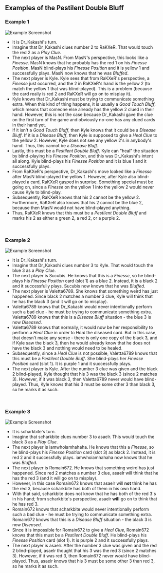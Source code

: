 ## Examples of the Pestilent Double Bluff

### Example 1

![Example Screenshot](https://raw.githubusercontent.com/Zamiell/hanabi-conventions/master/img/examples/pestilent_double_bluff.png)

* It is Dr_Kakashi's turn.
* Imagine that Dr_Kakashi clues number 2 to RaKXeR. That would touch the red 2 as a *Play Clue*.
* The next player is MasN. From MasN's perspective, this looks like a *Finesse*. MasN knows that he probably has the red 1 on his *Finesse Position*. MasN blind-plays his *Finesse Position* and it is yellow 1 and successfully plays. MasN now knows that he was *Bluffed*.
* The next player is Kyle. Kyle sees that from RaKXeR's perspective, a *Finesse* just occurred, and the 2 in RaKXeR's hand is the yellow 2 (to match the yellow 1 that was blind-played). This is a problem (because the card really is red 2 and RaKXeR will go on to misplay it).
* Kyle knows that Dr_Kakashi must be trying to communicate something extra. When this kind of thing happens, it is usually a *Good Touch Bluff*, which means that someone else already has the yellow 2 clued in their hand. However, this is not the case because Dr_Kakashi gave the clue on the first turn of the game and obviously no-one has any clued cards in their hand yet.
* If it isn't a *Good Touch Bluff*, then Kyle knows that it could be a *Disease Bluff*. If it is a *Disease Bluff*, then Kyle is supposed to give a *Heal Clue* to the yellow 2. However, Kyle does not see any yellow 2's in anybody's hand. Thus, this cannot be a *Disease Bluff*.
* Lastly, this must be a *Pestilent Double Bluff*. Kyle can "heal" the situation by blind-playing his *Finesse Position*, and this was Dr_Kakashi's intent all along. Kyle blind-plays his *Finesse Position* and it is blue 1 and it successfully plays.
* From RaKXeR's perspective, Dr_Kakashi's move looked like a *Finesse* after MasN blind-played the yellow 1. However, after Kyle also blind-played a card, RaKXeR gasped in surprise. Something special must be going on, since a *Finesse* on the yellow 1 into the yellow 2 would never cause Kyle to blind-play.
* Subsequently, RaKXeR knows that his 2 cannot be the yellow 2. Furthermore, RaKXeR also knows that his 2 cannot be the blue 2, because then MasN would not have blind-played anything.
* Thus, RaKXeR knows that this must be a *Pestilent Double Bluff* and marks his 2 as either a green 2, a red 2, or a purple 2.

<br />

### Example 2

![Example Screenshot](https://raw.githubusercontent.com/Zamiell/hanabi-conventions/master/img/examples/pestilent_double_bluff2.png)

* It is Dr_Kakashi's turn.
* Imagine that Dr_Kakashi clues number 3 to Kyle. That would touch the blue 3 as a *Play Clue*.
* The next player is Sucubis. He knows that this is a *Finesse*, so he blind-plays his *Finesse Position* card (slot 1) as a blue 2. Instead, it is a black 2 and it successfully plays. Sucubis now knows that he was *Bluffed*.
* The next player is Valetta6789. She knows that something weird has just happened. Since black 2 matches a number 3 clue, Kyle will think that he has the black 3 (and it will go on to misplay).
* Valetta6789 knows that Dr_Kakashi would never intentionally perform such a bad clue - he must be trying to communicate something extra. Valetta6789 knows that this is a *Disease Bluff* situation - the blue 3 is now *Diseased*.
* Valetta6789 knows that normally, it would now be her responsibility to perform a *Heal Clue* in order to *Heal* the diseased card. But in this case, that doesn't make any sense - there is only one copy of the black 3, and if Kyle saw the black 3, then he would already know that he does not have the black 3 and nothing would need to be healed.
* Subsequently, since a *Heal Clue* is not possible, Valetta6789 knows that this must be a *Pestilent Double Bluff*. She blind-plays her *Finesse Position* card (slot 1). It is purple 1 and it successfully plays.
* The next player is Kyle. After the number 3 clue was given and the black 2 blind-played, Kyle thought that his 3 was the black 3 (since 2 matches 3). However, if it was black 3, then Valetta6789 never would have blind-played. Thus, Kyle knows that his 3 must be some other 3 than black 3, so he marks it as such.

<br />

### Example 3

![Example Screenshot](https://raw.githubusercontent.com/Zamiell/hanabi-conventions/master/img/examples/pestilent_double_bluff3.png)

* It is scharkbite's turn.
* Imagine that scharkbite clues number 3 to asaelr. This would touch the black 3 as a *Play Clue*.
* The next player is iamwhoiamhahaha. He knows that this a *Finesse*, so he blind-plays his *Finesse Position* card (slot 3) as black 2. Instead, it is red 2 and it successfully plays. iamwhoiamhahaha now knows that he was *Bluffed*.
* The next player is Romain672. He knows that something weird has just happened. Since red 2 matches a number 3 clue, asaelr will think that he has the red 3 (and it will go on to misplay).
* However, in this case Romain672 knows that asaelr will **not** think he has the red 3, because scharkbite has both of them in his own hand.
* With that said, scharkbite does not know that he has both of the red 3's in his hand; from scharkbite's perspective, asaelr **will** go on to think that he has red 3.
* Romain672 knows that scharkbite would never intentionally perform such a bad clue - he must be trying to communicate something extra. Romain672 knows that this is a *Disease Bluff* situation - the black 3 is now *Diseased*.
* Since it is impossible for Romain672 to give a *Heal Clue*, Romain672 knows that this must be a *Pestilent Double Bluff*. He blind-plays his *Finesse Position* card (slot 1). It is purple 2 and it successfully plays.
* The next player is asaelr. After the number 3 clue was given and the red 2 blind-played, asaelr thought that his 3 was the red 3 (since 2 matches 3). However, if it was red 3, then Romain672 never would have blind-played. Thus, asaelr knows that his 3 must be some other 3 than red 3, so he marks it as such.
